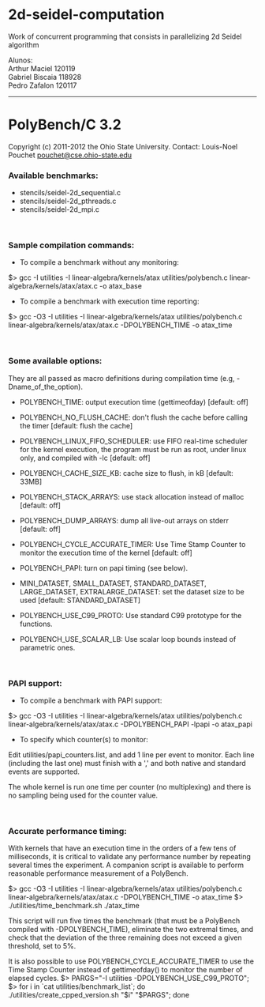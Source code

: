 # 2d-seidel-computation
Work of concurrent programming that consists in parallelizing 2d Seidel algorithm

Alunos:<br>
Arthur Maciel   120119<br>
Gabriel Biscaia 118928<br>
Pedro Zafalon   120117<br>

* * * * * * * * * *
<h1>PolyBench/C 3.2</h1>

Copyright (c) 2011-2012 the Ohio State University.
Contact: Louis-Noel Pouchet <pouchet@cse.ohio-state.edu>


<h3>Available benchmarks:</h3>

* stencils/seidel-2d_sequential.c
* stencils/seidel-2d_pthreads.c
* stencils/seidel-2d_mpi.c

<br>
<h3>Sample compilation commands:</h3>

* To compile a benchmark without any monitoring:

$> gcc -I utilities -I linear-algebra/kernels/atax utilities/polybench.c linear-algebra/kernels/atax/atax.c -o atax_base
<br>

* To compile a benchmark with execution time reporting:

$> gcc -O3 -I utilities -I linear-algebra/kernels/atax utilities/polybench.c linear-algebra/kernels/atax/atax.c -DPOLYBENCH_TIME -o atax_time

<br>
<h3>Some available options:</h3>

They are all passed as macro definitions during compilation time (e.g,
-Dname_of_the_option).

- POLYBENCH_TIME: output execution time (gettimeofday) [default: off]

- POLYBENCH_NO_FLUSH_CACHE: don't flush the cache before calling the
  timer [default: flush the cache]

- POLYBENCH_LINUX_FIFO_SCHEDULER: use FIFO real-time scheduler for the
  kernel execution, the program must be run as root, under linux only,
  and compiled with -lc [default: off]

- POLYBENCH_CACHE_SIZE_KB: cache size to flush, in kB [default: 33MB]

- POLYBENCH_STACK_ARRAYS: use stack allocation instead of malloc [default: off]

- POLYBENCH_DUMP_ARRAYS: dump all live-out arrays on stderr [default: off]

- POLYBENCH_CYCLE_ACCURATE_TIMER: Use Time Stamp Counter to monitor
  the execution time of the kernel [default: off]

- POLYBENCH_PAPI: turn on papi timing (see below).

- MINI_DATASET, SMALL_DATASET, STANDARD_DATASET, LARGE_DATASET,
  EXTRALARGE_DATASET: set the dataset size to be used
  [default: STANDARD_DATASET]

- POLYBENCH_USE_C99_PROTO: Use standard C99 prototype for the functions.

- POLYBENCH_USE_SCALAR_LB: Use scalar loop bounds instead of parametric ones.

<br>
<h3>PAPI support:</h3>

* To compile a benchmark with PAPI support:

$> gcc -O3 -I utilities -I linear-algebra/kernels/atax utilities/polybench.c linear-algebra/kernels/atax/atax.c -DPOLYBENCH_PAPI -lpapi -o atax_papi

* To specify which counter(s) to monitor:

Edit utilities/papi_counters.list, and add 1 line per event to
monitor. Each line (including the last one) must finish with a ',' and
both native and standard events are supported.

The whole kernel is run one time per counter (no multiplexing) and
there is no sampling being used for the counter value.

<br>
<h3>Accurate performance timing:</h3>

With kernels that have an execution time in the orders of a few tens
of milliseconds, it is critical to validate any performance number by
repeating several times the experiment. A companion script is
available to perform reasonable performance measurement of a PolyBench.

$> gcc -O3 -I utilities -I linear-algebra/kernels/atax utilities/polybench.c linear-algebra/kernels/atax/atax.c -DPOLYBENCH_TIME -o atax_time
$> ./utilities/time_benchmark.sh ./atax_time

This script will run five times the benchmark (that must be a
PolyBench compiled with -DPOLYBENCH_TIME), eliminate the two extremal
times, and check that the deviation of the three remaining does not
exceed a given threshold, set to 5%.

It is also possible to use POLYBENCH_CYCLE_ACCURATE_TIMER to use the
Time Stamp Counter instead of gettimeofday() to monitor the number of
elapsed cycles.
$> PARGS="-I utilities -DPOLYBENCH_USE_C99_PROTO";
$> for i in `cat utilities/benchmark_list`; do ./utilities/create_cpped_version.sh "$i" "$PARGS"; done


